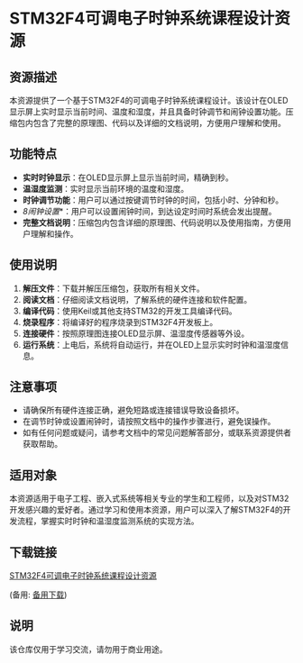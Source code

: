# STM32F4可调电子时钟系统课程设计资源

## 资源描述

本资源提供了一个基于STM32F4的可调电子时钟系统课程设计。该设计在OLED显示屏上实时显示当前时间、温度和湿度，并且具备时钟调节和闹钟设置功能。压缩包内包含了完整的原理图、代码以及详细的文档说明，方便用户理解和使用。

## 功能特点

- **实时时钟显示**：在OLED显示屏上显示当前时间，精确到秒。
- **温湿度监测**：实时显示当前环境的温度和湿度。
- **时钟调节功能**：用户可以通过按键调节时钟的时间，包括小时、分钟和秒。
- *8闹钟设置**：用户可以设置闹钟时间，到达设定时间时系统会发出提醒。
- **完整文档说明**：压缩包内包含详细的原理图、代码说明以及使用指南，方便用户理解和操作。

## 使用说明

1. **解压文件**：下载并解压压缩包，获取所有相关文件。
2. **阅读文档**：仔细阅读文档说明，了解系统的硬件连接和软件配置。
3. **编译代码**：使用Keil或其他支持STM32的开发工具编译代码。
4. **烧录程序**：将编译好的程序烧录到STM32F4开发板上。
5. **连接硬件**：按照原理图连接OLED显示屏、温湿度传感器等外设。
6. **运行系统**：上电后，系统将自动运行，并在OLED上显示实时时钟和温湿度信息。

## 注意事项

- 请确保所有硬件连接正确，避免短路或连接错误导致设备损坏。
- 在调节时钟或设置闹钟时，请按照文档中的操作步骤进行，避免误操作。
- 如有任何问题或疑问，请参考文档中的常见问题解答部分，或联系资源提供者获取帮助。

## 适用对象

本资源适用于电子工程、嵌入式系统等相关专业的学生和工程师，以及对STM32开发感兴趣的爱好者。通过学习和使用本资源，用户可以深入了解STM32F4的开发流程，掌握实时时钟和温湿度监测系统的实现方法。

## 下载链接
[STM32F4可调电子时钟系统课程设计资源](https://pan.quark.cn/s/2f491f282036) 

(备用: [备用下载](https://pan.baidu.com/s/1HXAgkpRz7ErV0YjzpdhhPA?pwd=1234))

## 说明

该仓库仅用于学习交流，请勿用于商业用途。
